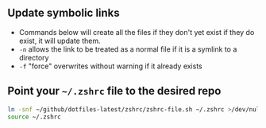 ## Update symbolic links

- Commands below will create all the files if they don't yet exist if they do
  exist, it will update them.
- `-n` allows the link to be treated as a normal file if it is a symlink to a
  directory
- `-f` "force" overwrites without warning if it already exists

## Point your `~/.zshrc` file to the desired repo

```bash
ln -snf ~/github/dotfiles-latest/zshrc/zshrc-file.sh ~/.zshrc >/dev/null 2>&1
source ~/.zshrc
```
